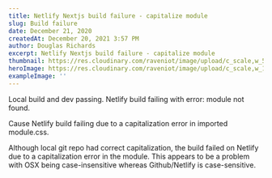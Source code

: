 ```yaml
---
title: Netlify Nextjs build failure - capitalize module
slug: Build failure
date: December 21, 2020
createdAt: December 20, 2021 3:57 PM
author: Douglas Richards
excerpt: Netlify Nextjs build failure - capitalize module
thumbnail: https://res.cloudinary.com/raveniot/image/upload/c_scale,w_500/v1619638134/drumroll_wy6xwb.jpg
heroImage: https://res.cloudinary.com/raveniot/image/upload/c_scale,w_1000/v1619638134/drumroll_wy6xwb.jpg
exampleImage: ''
---
```


Local build and dev passing.
Netlify build failing with error: module not found.

Cause Netlify build failing due to a capitalization error in imported module.css.

Although local git repo had correct capitalization, the build failed on Netlify due to a capitalization error in the module. This appears to be a problem with OSX being case-insensitive whereas Github/Netlify is case-sensitive.
